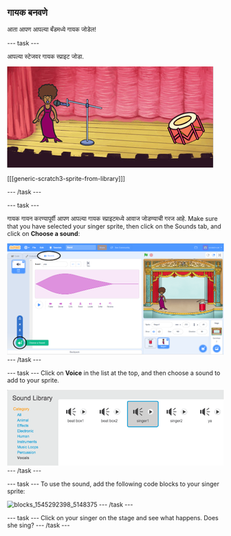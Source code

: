 ## गायक बनवणे

आता आपण आपल्या बँडमध्ये गायक जोडेल!

\--- task \---

आपल्या स्टेजवर गायक स्प्राइट जोडा.

![स्क्रीनशॉट](images/band-singer-mic.png)

[[[generic-scratch3-sprite-from-library]]]

\--- /task \---

\--- task \---

गायक गायन करण्यापूर्वी आपण आपल्या गायक स्प्राइटमध्ये आवाज जोडण्याची गरज आहे. Make sure that you have selected your singer sprite, then click on the Sounds tab, and click on **Choose a sound**:

![स्क्रीनशॉट](images/band-import-sound-annotated.png) \--- /task \---

\--- task \--- Click on **Voice** in the list at the top, and then choose a sound to add to your sprite.

![स्क्रीनशॉट](images/band-choose-sound.png) \--- /task \---

\--- task \--- To use the sound, add the following code blocks to your singer sprite:

![blocks_1545292398_5148375](images/blocks_1545292398_5148375.png) \--- /task \---

\--- task \--- Click on your singer on the stage and see what happens. Does she sing? \--- /task \---